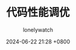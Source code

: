 ---
title: 代码性能调优
author: lonelywatch
date: 2024-06-22 21:28 +0800
categories: [KERNEL]
tags: [OS,KERNEL]   
---